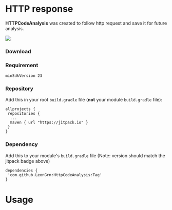 # HTTP response 
**HTTPCodeAnalysis** was created to follow http request and save it for future analysis.

[![](https://jitpack.io/v/LeonGrn/HttpCodeAnalysis.svg)](https://jitpack.io/#LeonGrn/HttpCodeAnalysis)

### Download
### Requirement
```
minSdkVersion 23
```
### Repository

Add this in your root  `build.gradle`  file (**not**  your module  `build.gradle`  file):
```
allprojects {
 repositories {
  ...
  maven { url "https://jitpack.io" }
 }
}

```
### Dependency
Add this to your module's  `build.gradle`  file (Note: version should match the jitpack badge above)
```
dependencies {
 'com.github.LeonGrn:HttpCodeAnalysis:Tag'
}
```
# Usage
